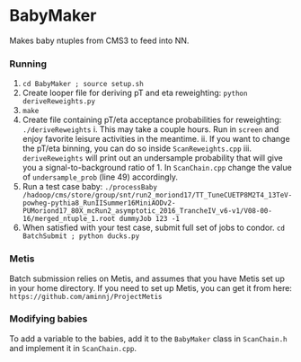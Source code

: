 # BabyMaker 
Makes baby ntuples from CMS3 to feed into NN.

### Running
1. `cd BabyMaker ; source setup.sh`
2. Create looper file for deriving pT and eta reweighting: `python deriveReweights.py`
3. `make`
4. Create file containing pT/eta acceptance probabilities for reweighting: `./deriveReweights`
	i. This may take a couple hours. Run in `screen` and enjoy favorite leisure activities in the meantime.
	ii. If you want to change the pT/eta binning, you can do so inside `ScanReweights.cpp`
	iii. `deriveReweights` will print out an undersample probability that will give you a signal-to-background ratio of 1. In `ScanChain.cpp` change the value of `undersample_prob` (line 49) accordingly. 
5. Run a test case baby: `./processBaby /hadoop/cms/store/group/snt/run2_moriond17/TT_TuneCUETP8M2T4_13TeV-powheg-pythia8_RunIISummer16MiniAODv2-PUMoriond17_80X_mcRun2_asymptotic_2016_TrancheIV_v6-v1/V08-00-16/merged_ntuple_1.root dummyJob 123 -1`
6. When satisfied with your test case, submit full set of jobs to condor. `cd BatchSubmit ; python ducks.py`

### Metis
Batch submission relies on Metis, and assumes that you have Metis set up in your home directory. If you need to set up Metis, you can get it from here: `https://github.com/aminnj/ProjectMetis`

### Modifying babies
To add a variable to the babies, add it to the `BabyMaker` class in `ScanChain.h` and implement it in `ScanChain.cpp`.

